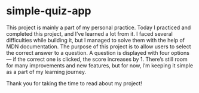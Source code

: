 # simple-quiz-app
This project is mainly a part of my personal practice.
Today I practiced and completed this project, and I’ve learned a lot from it.
I faced several difficulties while building it, but I managed to solve them with the help of MDN documentation.
The purpose of this project is to allow users to select the correct answer to a question.
A question is displayed with four options — if the correct one is clicked, the score increases by 1.
There’s still room for many improvements and new features, but for now, I’m keeping it simple as a part of my learning journey.

Thank you for taking the time to read about my project!